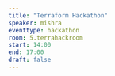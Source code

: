 ```yaml
---
title: "Terraform Hackathon"
speaker: mishra
eventtype: hackathon
room: 5.terrahackroom
start: 14:00
end: 17:00
draft: false
---
```



